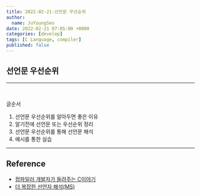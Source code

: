 ```yaml
---
title: 2022-02-21-선언문 우선순위
author:
  name: JuYoungSeo
date: 2022-02-21 07:05:00 +0800
categories: [develop]
tags: [C Language, compiler]
published: false
---
```


## 선언문 우선순위
--- 
<br>

글순서
1. 선언문 우선순위를 알아두면 좋은 이유
2. 알기전에 선언문 또는 우선순위 정리
3. 선언문 우선순위를 통해 선언문 해석
4. 예시를 통한 실습




---
## Reference

- [컴파일러 개발자가 들려주는 C이야기](https://www.aladin.co.kr/shop/wproduct.aspx?ItemId=286128779)
- [더 복잡한 선언자 해석(MS)](https://www.google.com/search?q=ms+%EC%84%A0%EC%96%B8%EB%AC%B8+%EC%9A%B0%EC%84%A0%EC%88%9C%EC%9C%84&oq=ms+%EC%84%A0%EC%96%B8%EB%AC%B8+%EC%9A%B0%EC%84%A0%EC%88%9C%EC%9C%84&aqs=chrome..69i57.8523j0j7&sourceid=chrome&ie=UTF-8)
